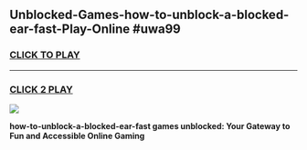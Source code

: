 
## Unblocked-Games-how-to-unblock-a-blocked-ear-fast-Play-Online #uwa99
<h3>
<a href="https://news.freeplayer.one?title=how-to-unblock-a-blocked-ear-fast&ref=3">CLICK TO PLAY</a></h3>
<hr>

<h3>
<a href="https://news.freeplayer.one?title=how-to-unblock-a-blocked-ear-fast&ref=3">CLICK 2 PLAY</a>
  
</h3>

<a href="https://news.freeplayer.one?title=how-to-unblock-a-blocked-ear-fast&ref=3"><img src="https://clearcache.store/games.png"></a>


**how-to-unblock-a-blocked-ear-fast games unblocked: Your Gateway to Fun and Accessible Online Gaming**
